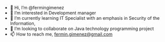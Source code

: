 - 👋 Hi, I’m @fermingimenez
- 👀 I’m interested in Development manager
- 🌱 I’m currently learning IT Specialist with an emphasis in Security of the Information,
- 💞️ I’m looking to collaborate on Java technology programming project
- 📫 How to reach me, fermin.gimenez@gmail.com

<!---
fermingimenez/fermingimenez is a ✨ special ✨ repository because its `README.md` (this file) appears on your GitHub profile.
You can click the Preview link to take a look at your changes.
--->
